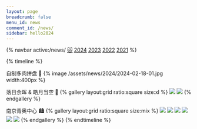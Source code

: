 ```yaml
---
layout: page
breadcrumb: false
menu_id: news
comment_id: /news/
sidebar: hello2024
---
```


{% navbar active:/news/ [🐱](/news/cat/) [2024](/news/) [2023](/news/2023/) [2022](/news/2022/) [2021](/news/2021/) %}

{% timeline %}
<!-- node 2024-02-18 -->
自制多肉拼盘 🌱
{% image /assets/news/2024/2024-02-18-01.jpg width:400px %}
<!-- node 2024-02-13 -->
落日余晖 & 皓月当空 🌆
{% gallery layout:grid ratio:square size:xl %}
![](/assets/news/2024/2024-02-13-07.jpg)
![](/assets/news/2024/2024-02-13-08.jpg)
{% endgallery %}
<!-- node 2024-02-13 -->
南京青奥中心 🏙️
{% gallery layout:grid ratio:square size:mix %}
![](/assets/news/2024/2024-02-13-01.jpg)
![](/assets/news/2024/2024-02-13-02.jpg)
![](/assets/news/2024/2024-02-13-03.jpg)
![](/assets/news/2024/2024-02-13-04.jpg)
![](/assets/news/2024/2024-02-13-05.jpg)
![](/assets/news/2024/2024-02-13-06.jpg)
{% endgallery %}
{% endtimeline %}
